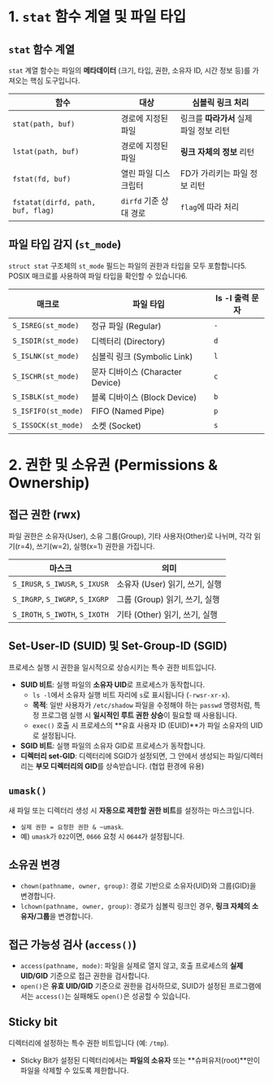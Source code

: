 # 1. `stat` 함수 계열 및 파일 타입
## `stat` 함수 계열
`stat` 계열 함수는 파일의 **메타데이터** (크기, 타입, 권한, 소유자 ID, 시간 정보 등)를 가져오는 핵심 도구입니다.

| **함수**                            | **대상**           | **심볼릭 링크 처리**            |
| --------------------------------- | ---------------- | ------------------------ |
| `stat(path, buf)`                 | 경로에 지정된 파일       | 링크를 **따라가서** 실제 파일 정보 리턴 |
| `lstat(path, buf)`                | 경로에 지정된 파일       | **링크 자체의 정보** 리턴         |
| `fstat(fd, buf)`                  | 열린 파일 디스크립터      | FD가 가리키는 파일 정보 리턴        |
| `fstatat(dirfd, path, buf, flag)` | `dirfd` 기준 상대 경로 | `flag`에 따라 처리            |
## 파일 타입 감지 (`st_mode`)
`struct stat` 구조체의 `st_mode` 필드는 파일의 권한과 타입을 모두 포함합니다5. POSIX 매크로를 사용하여 파일 타입을 확인할 수 있습니다6.

| **매크로**             | **파일 타입**                  | **ls -l 출력 문자** |
| ------------------- | -------------------------- | --------------- |
| `S_ISREG(st_mode)`  | 정규 파일 (Regular)            | `-`             |
| `S_ISDIR(st_mode)`  | 디렉터리 (Directory)           | `d`             |
| `S_ISLNK(st_mode)`  | 심볼릭 링크 (Symbolic Link)     | `l`             |
| `S_ISCHR(st_mode)`  | 문자 디바이스 (Character Device) | `c`             |
| `S_ISBLK(st_mode)`  | 블록 디바이스 (Block Device)     | `b`             |
| `S_ISFIFO(st_mode)` | FIFO (Named Pipe)          | `p`             |
| `S_ISSOCK(st_mode)` | 소켓 (Socket)                | `s`             |
# 2. 권한 및 소유권 (Permissions & Ownership)
## 접근 권한 (rwx)
파일 권한은 소유자(User), 소유 그룹(Group), 기타 사용자(Other)로 나뉘며, 각각 읽기(r=4), 쓰기(w=2), 실행(x=1) 권한을 가집니다.

| **마스크**                         | **의미**                |
| ------------------------------- | --------------------- |
| `S_IRUSR`, `S_IWUSR`, `S_IXUSR` | 소유자 (User) 읽기, 쓰기, 실행 |
| `S_IRGRP`, `S_IWGRP`, `S_IXGRP` | 그룹 (Group) 읽기, 쓰기, 실행 |
| `S_IROTH`, `S_IWOTH`, `S_IXOTH` | 기타 (Other) 읽기, 쓰기, 실행 |
## Set-User-ID (SUID) 및 Set-Group-ID (SGID)
프로세스 실행 시 권한을 일시적으로 상승시키는 특수 권한 비트입니다.
- **SUID 비트**: 실행 파일의 **소유자 UID**로 프로세스가 동작합니다.
    - `ls -l`에서 소유자 실행 비트 자리에 `s`로 표시됩니다 (`-rwsr-xr-x`).
    - **목적**: 일반 사용자가 `/etc/shadow` 파일을 수정해야 하는 `passwd` 명령처럼, 특정 프로그램 실행 시 **일시적인 루트 권한 상승**이 필요할 때 사용됩니다.
    - `exec()` 호출 시 프로세스의 **유효 사용자 ID (EUID)**가 파일 소유자의 UID로 설정됩니다.
- **SGID 비트**: 실행 파일의 소유자 GID로 프로세스가 동작합니다.
- **디렉터리 set-GID**: 디렉터리에 SGID가 설정되면, 그 안에서 생성되는 파일/디렉터리는 **부모 디렉터리의 GID**를 상속받습니다. (협업 환경에 유용)
## `umask()`
새 파일 또는 디렉터리 생성 시 **자동으로 제한할 권한 비트**를 설정하는 마스크입니다.
- `실제 권한 = 요청한 권한 & ~umask`.
- 예) `umask`가 `022`이면, `0666` 요청 시 `0644`가 설정됩니다.
## 소유권 변경
- `chown(pathname, owner, group)`: 경로 기반으로 소유자(UID)와 그룹(GID)을 변경합니다.
- `lchown(pathname, owner, group)`: 경로가 심볼릭 링크인 경우, **링크 자체의 소유자/그룹**을 변경합니다.
## 접근 가능성 검사 (`access()`)
- `access(pathname, mode)`: 파일을 실제로 열지 않고, 호출 프로세스의 **실제 UID/GID** 기준으로 접근 권한을 검사합니다.
- `open()`은 **유효 UID/GID** 기준으로 권한을 검사하므로, SUID가 설정된 프로그램에서는 `access()`는 실패해도 `open()`은 성공할 수 있습니다.
## Sticky bit
디렉터리에 설정하는 특수 권한 비트입니다 (예: `/tmp`).
- Sticky Bit가 설정된 디렉터리에서는 **파일의 소유자** 또는 **슈퍼유저(root)**만이 파일을 삭제할 수 있도록 제한합니다.